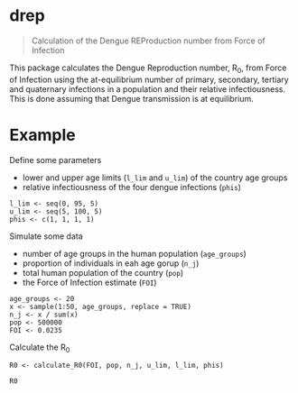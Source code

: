 # drep

> Calculation of the Dengue REProduction number from Force of Infection

This package calculates the Dengue Reproduction number, R<sub>0</sub>, from 
Force of Infection using the at-equilibrium number of primary, secondary, tertiary 
and quaternary infections in a population and their relative infectiousness. 
This is done assuming that Dengue transmission is at equilibrium. 

# Example

Define some parameters

* lower and upper age limits (`l_lim` and `u_lim`) of the country age groups
* relative infectiousness of the four dengue infections (`phis`)

```{r}
l_lim <- seq(0, 95, 5)
u_lim <- seq(5, 100, 5)
phis <- c(1, 1, 1, 1)
```

Simulate some data

* number of age groups in the human population (`age_groups`)
* proportion of individuals in eah age gorup (`n_j`)
* total human population of the country (`pop`)
* the Force of Infection estimate (`FOI`)

```{r}
age_groups <- 20
x <- sample(1:50, age_groups, replace = TRUE)
n_j <- x / sum(x)
pop <- 500000
FOI <- 0.0235
```

Calculate the R<sub>0</sub>

```{r}
R0 <- calculate_R0(FOI, pop, n_j, u_lim, l_lim, phis)

R0
```
